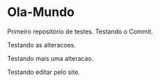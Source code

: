 # Ola-Mundo
Primeiro repositório de testes.
Testando o Commit.

Testando as alteracoes.

Testando mais uma alteracao. 

Testando editar pelo site.
